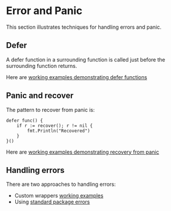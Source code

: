 # Error and Panic

This section illustrates techniques for handling errors and panic.

## Defer

A defer function in a surrounding function is called just before the surrounding function returns.

Here are [working examples demonstrating defer functions](../example/error/deferops/deferops_test.go)

## Panic and recover

The pattern to recover from panic is:

```
defer func() {
    if r := recover(); r != nil {
        fmt.Println("Recovered")
    }
}()
```

Here are [working examples demonstrating recovery from panic](../example/error/recovery/recovery_test.go)

## Handling errors

There are two approaches to handling errors:

* Custom wrappers [working examples](../example/error/wrap/customs_test.go)
* Using [standard package errors](../example/error/wrap/errors_test.go)

